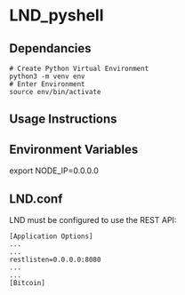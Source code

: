 # LND_pyshell

## Dependancies
```
# Create Python Virtual Environment
python3 -m venv env
# Enter Environment
source env/bin/activate
```

## Usage Instructions

## Environment Variables
export NODE_IP=0.0.0.0

## LND.conf
LND must be configured to use the REST API:
```
[Application Options]
...
...
restlisten=0.0.0.0:8080
...
...
[Bitcoin]
```
